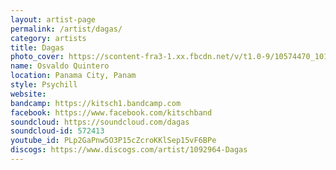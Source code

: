 ```yaml
---
layout: artist-page
permalink: /artist/dagas/
category: artists
title: Dagas
photo_cover: https://scontent-fra3-1.xx.fbcdn.net/v/t1.0-9/10574470_10152178271795807_8041256690801616792_n.jpg?oh=a3e7450c61e1d82401c3af7beeb9473a&oe=59873816
name: Osvaldo Quintero
location: Panama City, Panam
style: Psychill
website: 
bandcamp: https://kitsch1.bandcamp.com
facebook: https://www.facebook.com/kitschband
soundcloud: https://soundcloud.com/dagas
soundcloud-id: 572413
youtube_id: PLp2GaPnw5O3P15cZcroKKlSep15vF6BPe
discogs: https://www.discogs.com/artist/1092964-Dagas
---
```

